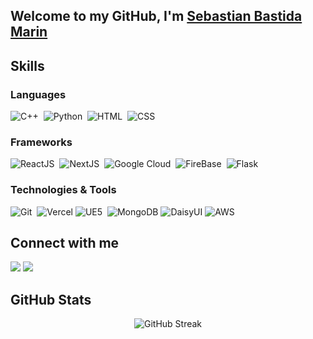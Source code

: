 ## Welcome to my GitHub, I'm [Sebastian Bastida Marin](https://github.com/developersbm)

## Skills

### Languages

![C++](https://img.shields.io/badge/C++-blue?logo=c%2B%2B&style=for-the-badge)&nbsp;
![Python](https://img.shields.io/badge/Python-3670A0?style=for-the-badge&logo=python&logoColor=ffdd54)&nbsp;
![HTML](https://img.shields.io/badge/HTML-orange?logo=html5&style=for-the-badge)&nbsp;
![CSS](https://img.shields.io/badge/CSS-1572B6?logo=css3&style=for-the-badge)&nbsp;

### Frameworks

![ReactJS](https://img.shields.io/badge/-React.js-61DAFB?logo=react&logoColor=white&style=for-the-badge)&nbsp;
![NextJS](https://img.shields.io/badge/next.js-000000?style=for-the-badge&logo=nextdotjs&logoColor=white)&nbsp;
![Google Cloud](https://img.shields.io/badge/Google%20Cloud-blue?logo=google-cloud&logoColor=white&style=for-the-badge)&nbsp;
![FireBase](https://img.shields.io/badge/Firebase-orange?logo=firebase&logoColor=white&style=for-the-badge)&nbsp;
![Flask](https://img.shields.io/badge/Flask-000000?logo=flask&style=for-the-badge)&nbsp;

### Technologies & Tools

![Git](https://img.shields.io/badge/GIT-E44C30?style=for-the-badge&logo=git&logoColor=white)&nbsp;
![Vercel](https://img.shields.io/badge/vercel-%23000000.svg?style=for-the-badge&logo=vercel&logoColor=white)
![UE5](https://img.shields.io/badge/Unreal%20Engine%205-grey?logo=unreal-engine&style=for-the-badge)&nbsp;
![MongoDB](https://img.shields.io/badge/MongoDB-%238511FA.svg?style=for-the-badge&logo=mongodb&logoColor=white&color=darkgreen)
![DaisyUI](https://img.shields.io/badge/daisyui-5A0EF8?style=for-the-badge&logo=daisyui&logoColor=white)
![AWS](https://img.shields.io/badge/AWS-%23FF9900.svg?style=for-the-badge&logo=amazon&logoColor=white)

## Connect with me

<p align = "center">

[<img src ="https://img.shields.io/badge/website-%23.svg?&style=for-the-badge&logo=www&logoColor=white%22&color=black">](https://sebastianbastida.vercel.app/)
[<img src="https://img.shields.io/badge/linkedin-%2312100E.svg?&style=for-the-badge&logo=linkedin&logoColor=white&color=black" />](https://www.linkedin.com/in/sebastian-bastida/)

</p>

## GitHub Stats

<!-- <div style="display: flex; justify-content: space-between;">
    <div><img align="left" src="https://github-readme-stats.vercel.app/api?username=developersbm&theme=buefy&hide_border=true"/></div>
    <div><img align="right" src="https://github-readme-stats.vercel.app/api/top-langs/?username=developersbm&layout=compact&theme=buefy&hide_border=true" /></div>
    ---- 
</div> -->
<div align = "center">

![GitHub Streak](https://github-readme-streak-stats.herokuapp.com/?user=developersbm&theme=dark)

</div>
